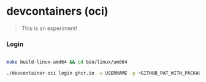 # devcontainers (oci)

> This is an experiment!

### Login
```bash

make build-linux-amd64 && cd bin/linux/amd64

./devcontainer-oci login ghcr.io -u USERNAME -p <GITHUB_PAT_WITH_PACKAGING>

```